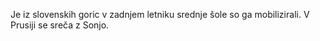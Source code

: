 Je iz slovenskih goric
v zadnjem letniku srednje šole so ga mobilizirali.
V Prusiji se sreča z Sonjo.
